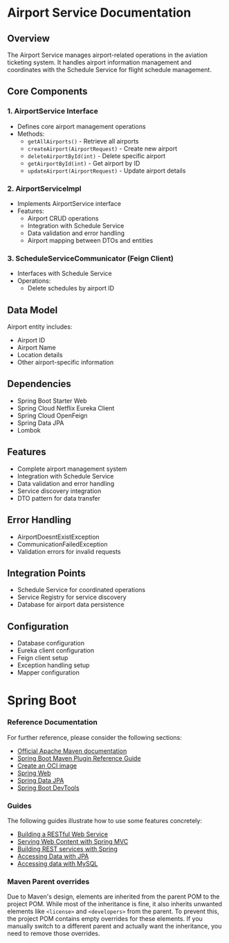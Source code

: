 # Airport Service Documentation

## Overview
The Airport Service manages airport-related operations in the aviation ticketing system. It handles airport information management and coordinates with the Schedule Service for flight schedule management.

## Core Components

### 1. AirportService Interface
- Defines core airport management operations
- Methods:
    - `getAllAirports()` - Retrieve all airports
    - `createAirport(AirportRequest)` - Create new airport
    - `deleteAirportById(int)` - Delete specific airport
    - `getAirportById(int)` - Get airport by ID
    - `updateAirport(AirportRequest)` - Update airport details

### 2. AirportServiceImpl
- Implements AirportService interface
- Features:
    - Airport CRUD operations
    - Integration with Schedule Service
    - Data validation and error handling
    - Airport mapping between DTOs and entities

### 3. ScheduleServiceCommunicator (Feign Client)
- Interfaces with Schedule Service
- Operations:
    - Delete schedules by airport ID

## Data Model
Airport entity includes:
- Airport ID
- Airport Name
- Location details
- Other airport-specific information

## Dependencies
- Spring Boot Starter Web
- Spring Cloud Netflix Eureka Client
- Spring Cloud OpenFeign
- Spring Data JPA
- Lombok

## Features
- Complete airport management system
- Integration with Schedule Service
- Data validation and error handling
- Service discovery integration
- DTO pattern for data transfer

## Error Handling
- AirportDoesntExistException
- CommunicationFailedException
- Validation errors for invalid requests

## Integration Points
- Schedule Service for coordinated operations
- Service Registry for service discovery
- Database for airport data persistence

## Configuration
- Database configuration
- Eureka client configuration
- Feign client setup
- Exception handling setup
- Mapper configuration
# Spring Boot

### Reference Documentation
For further reference, please consider the following sections:

* [Official Apache Maven documentation](https://maven.apache.org/guides/index.html)
* [Spring Boot Maven Plugin Reference Guide](https://docs.spring.io/spring-boot/3.4.3/maven-plugin)
* [Create an OCI image](https://docs.spring.io/spring-boot/3.4.3/maven-plugin/build-image.html)
* [Spring Web](https://docs.spring.io/spring-boot/3.4.3/reference/web/servlet.html)
* [Spring Data JPA](https://docs.spring.io/spring-boot/3.4.3/reference/data/sql.html#data.sql.jpa-and-spring-data)
* [Spring Boot DevTools](https://docs.spring.io/spring-boot/3.4.3/reference/using/devtools.html)

### Guides
The following guides illustrate how to use some features concretely:

* [Building a RESTful Web Service](https://spring.io/guides/gs/rest-service/)
* [Serving Web Content with Spring MVC](https://spring.io/guides/gs/serving-web-content/)
* [Building REST services with Spring](https://spring.io/guides/tutorials/rest/)
* [Accessing Data with JPA](https://spring.io/guides/gs/accessing-data-jpa/)
* [Accessing data with MySQL](https://spring.io/guides/gs/accessing-data-mysql/)

### Maven Parent overrides

Due to Maven's design, elements are inherited from the parent POM to the project POM.
While most of the inheritance is fine, it also inherits unwanted elements like `<license>` and `<developers>` from the parent.
To prevent this, the project POM contains empty overrides for these elements.
If you manually switch to a different parent and actually want the inheritance, you need to remove those overrides.

